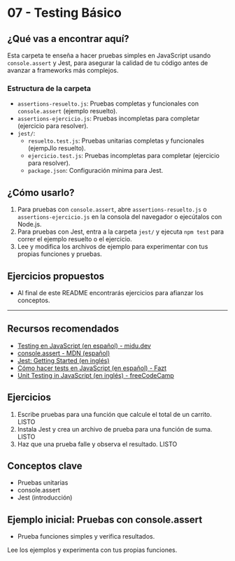 # 07 - Testing Básico

## ¿Qué vas a encontrar aquí?
Esta carpeta te enseña a hacer pruebas simples en JavaScript usando `console.assert` y Jest, para asegurar la calidad de tu código antes de avanzar a frameworks más complejos.

### Estructura de la carpeta
- `assertions-resuelto.js`: Pruebas completas y funcionales con `console.assert` (ejemplo resuelto).
- `assertions-ejercicio.js`: Pruebas incompletas para completar (ejercicio para resolver).
- `jest/`:
  - `resuelto.test.js`: Pruebas unitarias completas y funcionales (ejempJlo resuelto).
  - `ejercicio.test.js`: Pruebas incompletas para completar (ejercicio para resolver).
  - `package.json`: Configuración mínima para Jest.

## ¿Cómo usarlo?
1. Para pruebas con `console.assert`, abre `assertions-resuelto.js` o `assertions-ejercicio.js` en la consola del navegador o ejecútalos con Node.js.
2. Para pruebas con Jest, entra a la carpeta `jest/` y ejecuta `npm test` para correr el ejemplo resuelto o el ejercicio.
3. Lee y modifica los archivos de ejemplo para experimentar con tus propias funciones y pruebas.

## Ejercicios propuestos
- Al final de este README encontrarás ejercicios para afianzar los conceptos.

---

## Recursos recomendados
- [Testing en JavaScript (en español) - midu.dev](https://midu.dev/testing-javascript/)
- [console.assert - MDN (español)](https://developer.mozilla.org/es/docs/Web/API/console/assert)
- [Jest: Getting Started (en inglés)](https://jestjs.io/docs/getting-started)
- [Cómo hacer tests en JavaScript (en español) - Fazt](https://www.youtube.com/watch?v=7r4xVDI2vho)
- [Unit Testing in JavaScript (en inglés) - freeCodeCamp](https://www.freecodecamp.org/news/unit-testing-javascript/)

## Ejercicios
1. Escribe pruebas para una función que calcule el total de un carrito. LISTO
2. Instala Jest y crea un archivo de prueba para una función de suma. LISTO
3. Haz que una prueba falle y observa el resultado. LISTO

## Conceptos clave
- Pruebas unitarias
- console.assert
- Jest (introducción)

## Ejemplo inicial: Pruebas con console.assert
- Prueba funciones simples y verifica resultados.

Lee los ejemplos y experimenta con tus propias funciones. 
